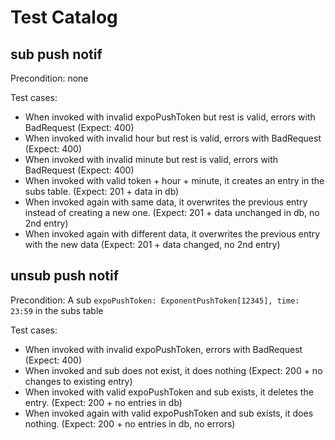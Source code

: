 # Test Catalog

## sub push notif

Precondition: none

Test cases:

- When invoked with invalid expoPushToken but rest is valid, errors with BadRequest (Expect: 400)
- When invoked with invalid hour but rest is valid, errors with BadRequest (Expect: 400)
- When invoked with invalid minute but rest is valid, errors with BadRequest (Expect: 400)
- When invoked with valid token + hour + minute, it creates an entry in the subs table. (Expect: 201 + data in db)
- When invoked again with same data, it overwrites the previous entry instead of creating a new one. (Expect: 201 + data unchanged in db, no 2nd entry)
- When invoked again with different data, it overwrites the previous entry with the new data (Expect: 201 + data changed, no 2nd entry)

## unsub push notif

Precondition: A sub `expoPushToken: ExponentPushToken[12345], time: 23:59` in the subs table

Test cases:

- When invoked with invalid expoPushToken, errors with BadRequest (Expect: 400)
- When invoked and sub does not exist, it does nothing (Expect: 200 + no changes to existing entry)
- When invoked with valid expoPushToken and sub exists, it deletes the entry. (Expect: 200 + no entries in db)
- When invoked again with valid expoPushToken and sub exists, it does nothing. (Expect: 200 + no entries in db, no errors)
